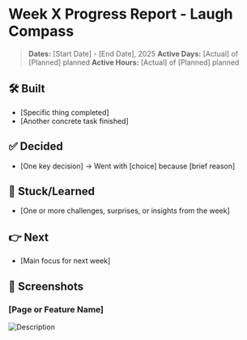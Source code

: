 # Week X Progress Report - Laugh Compass

> **Dates:** [Start Date] - [End Date], 2025
> **Active Days:** [Actual] of [Planned] planned
> **Active Hours:** [Actual] of [Planned] planned

## 🛠️ Built

- [Specific thing completed]
- [Another concrete task finished]

## ✅ Decided

- [One key decision] -> Went with [choice] because [brief reason]

## 💭 Stuck/Learned

- [One or more challenges, surprises, or insights from the week]

## 👉 Next

- [Main focus for next week]

## 📱 Screenshots

### [Page or Feature Name]

![Description](https://github.com/yourusername/stage-time-progress/raw/main/screenshots/week-X-feature.png)
